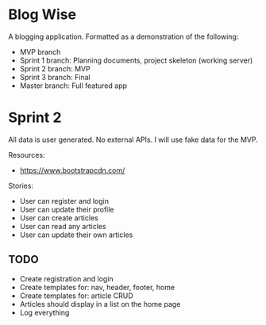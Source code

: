 # Blog Wise

A blogging application. Formatted as a demonstration of the following:

* MVP branch
* Sprint 1 branch: Planning documents, project skeleton (working server)
* Sprint 2 branch: MVP
* Sprint 3 branch: Final
* Master branch: Full featured app

# Sprint 2

All data is user generated. No external APIs. I will use fake data for the MVP.

Resources:

- https://www.bootstrapcdn.com/


Stories: 

- User can register and login
- User can update their profile
- User can create articles
- User can read any articles
- User can update their own articles


## TODO

- Create registration and login
- Create templates for: nav, header, footer, home
- Create templates for: article CRUD
- Articles should display in a list on the home page
- Log everything
